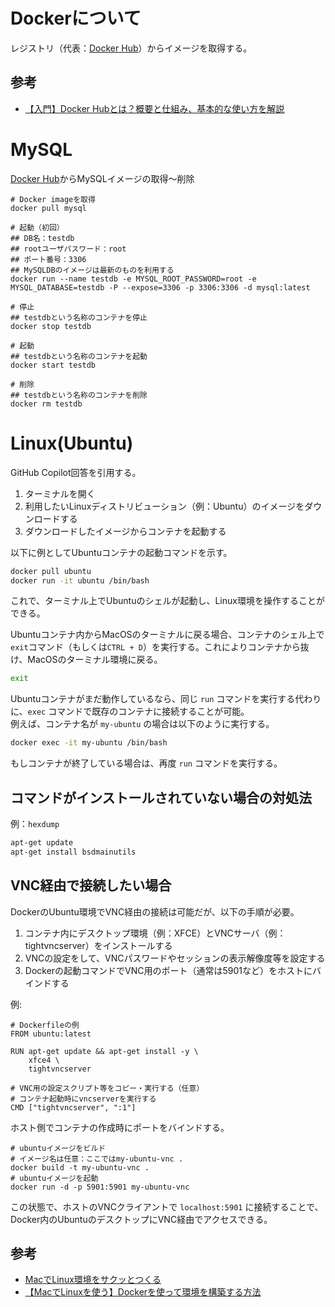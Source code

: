 # Dockerについて

レジストリ（代表：[Docker Hub](https://hub.docker.com)）からイメージを取得する。

## 参考

- [【入門】Docker Hubとは？概要と仕組み、基本的な使い方を解説](https://www.kagoya.jp/howto/cloud/container/dockerhub/)

# MySQL

[Docker Hub](https://hub.docker.com)からMySQLイメージの取得〜削除

```shell
# Docker imageを取得
docker pull mysql

# 起動（初回）
## DB名：testdb
## rootユーザパスワード：root
## ポート番号：3306
## MySQLDBのイメージは最新のものを利用する
docker run --name testdb -e MYSQL_ROOT_PASSWORD=root -e MYSQL_DATABASE=testdb -P --expose=3306 -p 3306:3306 -d mysql:latest

# 停止
## testdbという名称のコンテナを停止
docker stop testdb

# 起動
## testdbという名称のコンテナを起動
docker start testdb

# 削除
## testdbという名称のコンテナを削除
docker rm testdb
```

# Linux(Ubuntu)

GitHub Copilot回答を引用する。

1. ターミナルを開く  
2. 利用したいLinuxディストリビューション（例：Ubuntu）のイメージをダウンロードする  
3. ダウンロードしたイメージからコンテナを起動する

以下に例としてUbuntuコンテナの起動コマンドを示す。

```bash
docker pull ubuntu
docker run -it ubuntu /bin/bash
```

これで、ターミナル上でUbuntuのシェルが起動し、Linux環境を操作することができる。

Ubuntuコンテナ内からMacOSのターミナルに戻る場合、コンテナのシェル上で`exit`コマンド（もしくは`CTRL + D`）を実行する。これによりコンテナから抜け、MacOSのターミナル環境に戻る。

```bash
exit
```

Ubuntuコンテナがまだ動作しているなら、同じ `run` コマンドを実行する代わりに、`exec` コマンドで既存のコンテナに接続することが可能。  
例えば、コンテナ名が `my-ubuntu` の場合は以下のように実行する。

```bash
docker exec -it my-ubuntu /bin/bash
```

もしコンテナが終了している場合は、再度 `run` コマンドを実行する。

## コマンドがインストールされていない場合の対処法

例：`hexdump`

```bash
apt-get update
apt-get install bsdmainutils
```

## VNC経由で接続したい場合

DockerのUbuntu環境でVNC経由の接続は可能だが、以下の手順が必要。

1. コンテナ内にデスクトップ環境（例：XFCE）とVNCサーバ（例：tightvncserver）をインストールする  
2. VNCの設定をして、VNCパスワードやセッションの表示解像度等を設定する  
3. Dockerの起動コマンドでVNC用のポート（通常は5901など）をホストにバインドする

例:

```shell
# Dockerfileの例
FROM ubuntu:latest

RUN apt-get update && apt-get install -y \
    xfce4 \
    tightvncserver

# VNC用の設定スクリプト等をコピー・実行する（任意）
# コンテナ起動時にvncserverを実行する
CMD ["tightvncserver", ":1"]
```

ホスト側でコンテナの作成時にポートをバインドする。

```shell
# ubuntuイメージをビルド
# イメージ名は任意：ここではmy-ubuntu-vnc .
docker build -t my-ubuntu-vnc .
# ubuntuイメージを起動
docker run -d -p 5901:5901 my-ubuntu-vnc
```

この状態で、ホストのVNCクライアントで `localhost:5901` に接続することで、Docker内のUbuntuのデスクトップにVNC経由でアクセスできる。

## 参考

- [MacでLinux環境をサクッとつくる](https://qiita.com/c00lkid/items/ebc4e768bff92214f8f9)
- [【MacでLinuxを使う】Dockerを使って環境を構築する方法](https://www.kyonakablog.com/linux/how-to-build-linux-environment-using-docker/)

